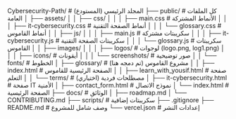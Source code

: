 Cybersecurity-Path/                  # المجلد الرئيسي (المستودع)
├── public/                          # كل الملفات العامة
│   ├── assets/
│   │   ├── css/
│   │   │   ├── main.css             # الأنماط المشتركة
│   │   │   ├── it-cybersecurity.css  # أنماط الصفحة التقنية
│   │   │   └── glossary.css         # أنماط القاموس
│   │   ├── js/
│   │   │   ├── main.js              # سكريبتات مشتركة
│   │   │   ├── it-cybersecurity.js   # سكريبتات الصفحة التقنية
│   │   │   └── glossary.js          # سكريبتات القاموس
│   │   ├── images/
│   │   │   ├── logos/               # لوجوات (logo.png, log1.png)
│   │   │   ├── icons/               # أيقونات
│   │   │   └── screenshots/         # صور توضيحية
│   │   └── fonts/                   # الخطوط
│   ├── glossary/                    # مشروع القاموس (تم دمجه هنا)
│   │   ├── index.html               # الصفحة الرئيسية للقاموس
│   │   ├── learn_with_yousif.html   # صفحة التعلم
│   │   └── terms/                  # مصطلحات فردية (اختياري)
│   ├── it-cybersecurity.html        # صفحة IT الأمنية
│   ├── contact_form.html            # نموذج الاتصال
│   └── index.html                   # الصفحة الرئيسية
├── docs/                            # الوثائق
│   ├── roadmap.md
│   └── CONTRIBUTING.md
├── scripts/                         # سكريبتات إضافية
├── .gitignore
├── README.md                        # وصف شامل للمشروع
└── vercel.json                      # إعدادات النشر
